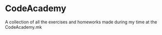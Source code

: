 # CodeAcademy

A collection of all the exercises and homeworks made during my time at the CodeAcademy.mk
